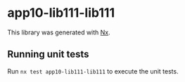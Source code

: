 # app10-lib111-lib111

This library was generated with [Nx](https://nx.dev).

## Running unit tests

Run `nx test app10-lib111-lib111` to execute the unit tests.
